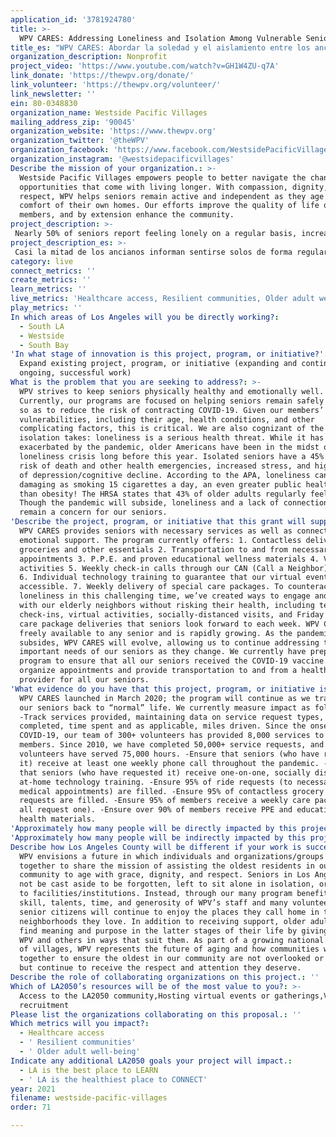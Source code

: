 ```yaml
---
application_id: '3781924780'
title: >-
  WPV CARES: Addressing Loneliness and Isolation Among Vulnerable Seniors
title_es: "WPV CARES: Abordar la soledad y el aislamiento entre los ancianos vulnerables"
organization_description: Nonprofit
project_video: 'https://www.youtube.com/watch?v=GH1W4ZU-q7A'
link_donate: 'https://thewpv.org/donate/'
link_volunteer: 'https://thewpv.org/volunteer/'
link_newsletter: ''
ein: 80-0348830
organization_name: Westside Pacific Villages
mailing_address_zip: '90045'
organization_website: 'https://www.thewpv.org'
organization_twitter: '@theWPV'
organization_facebook: 'https://www.facebook.com/WestsidePacificVillages/'
organization_instagram: '@westsidepacificvillages'
Describe the mission of your organization.: >-
  Westside Pacific Villages empowers people to better navigate the changes and
  opportunities that come with living longer. With compassion, dignity, and
  respect, WPV helps seniors remain active and independent as they age in the
  comfort of their own homes. Our efforts improve the quality of life of our
  members, and by extension enhance the community.
project_description: >-
 Nearly 50% of seniors report feeling lonely on a regular basis, increasing risks for functional decline and death. As these problems worsened through the pandemic, WPV CARES expanded essential services to keep seniors physically, socially, mentally, and emotionally healthy. Unfortunately, there is no vaccine for the loneliness epidemic, and it continues to plague older Americans. With the LA2050 grant, WPV CARES can continue serving and expanding as one of the few solutions to loneliness for many vulnerable and isolated seniors in Los Angeles.
project_description_es: >-
 Casi la mitad de los ancianos informan sentirse solos de forma regular, lo que aumenta los riesgos de deterioro funcional y muerte. A medida que estos problemas empeoraban a causa de la pandemia, WPV CARES expandió los servicios esenciales para mantener a los ancianos física, social, mental y emocionalmente sanas. Desafortunadamente, no existe una vacuna para la epidemia de la soledad y continúa afectando a los estadounidenses mayores. Con la subvención LA2050, WPV CARES puede continuar sirviendo y expandiéndose como una de las pocas soluciones a la soledad de muchos ancianos vulnerables y aislados en Los Ángeles.
category: live
connect_metrics: ''
create_metrics: ''
learn_metrics: ''
live_metrics: 'Healthcare access, Resilient communities, Older adult well-being'
play_metrics: ''
In which areas of Los Angeles will you be directly working?:
  - South LA
  - Westside
  - South Bay
'In what stage of innovation is this project, program, or initiative?': >-
  Expand existing project, program, or initiative (expanding and continuing
  ongoing, successful work)
What is the problem that you are seeking to address?: >-
  WPV strives to keep seniors physically healthy and emotionally well.
  Currently, our programs are focused on helping seniors remain safely at home,
  so as to reduce the risk of contracting COVID-19. Given our members’
  vulnerabilities, including their age, health conditions, and other
  complicating factors, this is critical. We are also cognizant of the toll
  isolation takes: loneliness is a serious health threat. While it has been
  exacerbated by the pandemic, older Americans have been in the midst of a
  loneliness crisis long before this year. Isolated seniors have a 45% greater
  risk of death and other health emergencies, increased stress, and higher rates
  of depression/cognitive decline. According to the APA, loneliness can be as
  damaging as smoking 15 cigarettes a day, an even greater public health hazard
  than obesity! The HRSA states that 43% of older adults regularly feel lonely.
  Though the pandemic will subside, loneliness and a lack of connection will
  remain a concern for our seniors.
'Describe the project, program, or initiative that this grant will support to address the problem identified.': >-
  WPV CARES provides seniors with necessary services as well as connection and
  emotional support. The program currently offers: 1. Contactless delivery of
  groceries and other essentials 2. Transportation to and from necessary medical
  appointments 3. P.P.E. and proven educational wellness materials 4. Virtual
  activities 5. Weekly check-in calls through our CAN (Call a Neighbor) program
  6. Individual technology training to guarantee that our virtual events are
  accessible. 7. Weekly delivery of special care packages. To counteract
  loneliness in this challenging time, we’ve created ways to engage and connect
  with our elderly neighbors without risking their health, including telephone
  check-ins, virtual activities, socially-distanced visits, and Friday special
  care package deliveries that seniors look forward to each week. WPV CARES is
  freely available to any senior and is rapidly growing. As the pandemic
  subsides, WPV CARES will evolve, allowing us to continue addressing the
  important needs of our seniors as they change. We currently have prepared a
  program to ensure that all our seniors received the COVID-19 vaccine. We will
  organize appointments and provide transportation to and from a health care
  provider for all our seniors.
'What evidence do you have that this project, program, or initiative is or will be successful, and how will you define and measure success?': >-
  WPV CARES launched in March 2020; the program will continue as we transition
  our seniors back to “normal” life. We currently measure impact as follows:
  -Track services provided, maintaining data on service request types, date
  completed, time spent and as applicable, miles driven. Since the onset of
  COVID-19, our team of 300+ volunteers has provided 8,000 services to 200
  members. Since 2010, we have completed 50,000+ service requests, and 1,500+
  volunteers have served 75,000 hours. -Ensure that seniors (who have requested
  it) receive at least one weekly phone call throughout the pandemic. -Ensure
  that seniors (who have requested it) receive one-on-one, socially distanced
  at-home technology training. -Ensure 95% of ride requests (to necessary
  medical appointments) are filled. -Ensure 95% of contactless grocery delivery
  requests are filled. -Ensure 95% of members receive a weekly care package (not
  all request one). -Ensure over 90% of members receive PPE and educational
  health materials.
'Approximately how many people will be directly impacted by this project, program, or initiative?': '600'
'Approximately how many people will be indirectly impacted by this project, program, or initiative?': '5000'
Describe how Los Angeles County will be different if your work is successful.: >-
  WPV envisions a future in which individuals and organizations/groups come
  together to share the mission of assisting the oldest residents in our
  community to age with grace, dignity, and respect. Seniors in Los Angeles will
  not be cast aside to be forgotten, left to sit alone in isolation, or sent off
  to facilities/institutions. Instead, through our many program benefits and the
  skill, talents, time, and generosity of WPV’s staff and many volunteers,
  senior citizens will continue to enjoy the places they call home in the
  neighborhoods they love. In addition to receiving support, older adults will
  find meaning and purpose in the latter stages of their life by giving back to
  WPV and others in ways that suit them. As part of a growing national movement
  of villages, WPV represents the future of aging and how communities will come
  together to ensure the oldest in our community are not overlooked or forgotten
  but continue to receive the respect and attention they deserve.
Describe the role of collaborating organizations on this project.: ''
Which of LA2050’s resources will be of the most value to you?: >-
  Access to the LA2050 community,Hosting virtual events or gatherings,Volunteer
  recruitment
Please list the organizations collaborating on this proposal.: ''
Which metrics will you impact?:
  - Healthcare access
  - ' Resilient communities'
  - ' Older adult well-being'
Indicate any additional LA2050 goals your project will impact.:
  - LA is the best place to LEARN
  - ' LA is the healthiest place to CONNECT'
year: 2021
filename: westside-pacific-villages
order: 71

---
```

